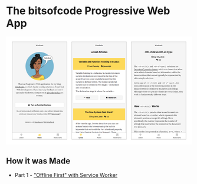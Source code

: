 # The bitsofcode Progressive Web App

![Application Screenshot](screenshot.png)


## How it was Made

- Part 1 - ["Offline First" with Service Worker](https://bitsofco.de/bitsofcode-pwa-part-1-offline-first-with-service-worker)